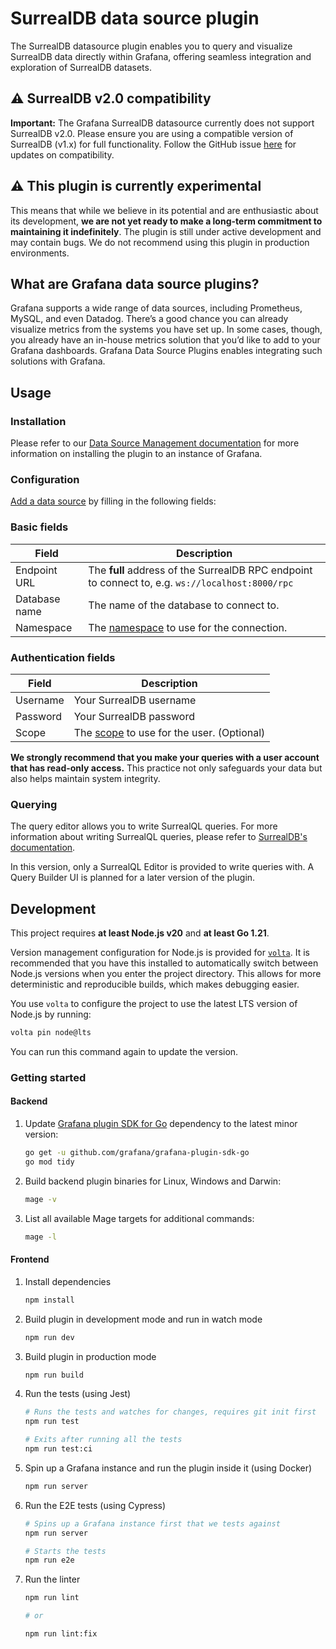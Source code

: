 # SurrealDB data source plugin

The SurrealDB datasource plugin enables you to query and visualize SurrealDB data directly within Grafana, offering seamless integration and exploration of SurrealDB datasets.

## ⚠️ SurrealDB v2.0 compatibility

**Important:** The Grafana SurrealDB datasource currently does not support SurrealDB v2.0. Please ensure you are using a compatible version of SurrealDB (v1.x) for full functionality. Follow the GitHub issue [here](https://github.com/grafana/surrealdb-datasource/issues/441) for updates on compatibility.

## ⚠️ This plugin is currently experimental

This means that while we believe in its potential and are enthusiastic about its development, **we are not yet ready to make a long-term commitment to maintaining it indefinitely**. The plugin is still under active development and may contain bugs. We do not recommend using this plugin in production environments.

## What are Grafana data source plugins?

Grafana supports a wide range of data sources, including Prometheus, MySQL, and even Datadog. There’s a good chance you can already visualize metrics from the systems you have set up. In some cases, though, you already have an in-house metrics solution that you’d like to add to your Grafana dashboards. Grafana Data Source Plugins enables integrating such solutions with Grafana.

## Usage

### Installation

Please refer to our [Data Source Management documentation](https://grafana.com/docs/grafana/latest/administration/data-source-management/) for more information on installing the plugin to an instance of Grafana.

### Configuration

[Add a data source](https://grafana.com/docs/grafana/latest/datasources/add-a-data-source/) by filling in the following fields:

### Basic fields

| Field           | Description                                                                                                       |
| --------------- | ----------------------------------------------------------------------------------------------------------------- |
| Endpoint URL    | The **full** address of the SurrealDB RPC endpoint to connect to, e.g. `ws://localhost:8000/rpc`                  |
| Database name   | The name of the database to connect to.                                                                           |
| Namespace       | The [namespace](https://docs.surrealdb.com/docs/surrealql/statements/define/namespace) to use for the connection. |

### Authentication fields

| Field            | Description                                                                                                     |
| ---------------- | --------------------------------------------------------------------------------------------------------------- |
| Username         | Your SurrealDB username                                                                                         |
| Password         | Your SurrealDB password                                                                                         |
| Scope            | The [scope](https://docs.surrealdb.com/docs/surrealql/statements/define/scope/) to use for the user. (Optional) |

**We strongly recommend that you make your queries with a user account that has read-only access.** This practice not only safeguards your data but also helps maintain system integrity.

### Querying

The query editor allows you to write SurrealQL queries. For more information about writing SurrealQL queries, please refer to [SurrealDB's documentation](https://docs.surrealdb.com/docs/surrealql/overview).

In this version, only a SurrealQL Editor is provided to write queries with. A Query Builder UI is planned for a later version of the plugin.

## Development

This project requires **at least Node.js v20** and **at least Go 1.21**.

Version management configuration for Node.js is provided for [`volta`](https://volta.sh/). It is recommended that you have this installed to automatically switch between Node.js versions when you enter the project directory. This allows for more deterministic and reproducible builds, which makes debugging easier.

You use `volta` to configure the project to use the latest LTS version of Node.js by running:

```bash
volta pin node@lts
```

You can run this command again to update the version.

### Getting started

#### Backend

1. Update [Grafana plugin SDK for Go](https://grafana.com/docs/grafana/latest/developers/plugins/backend/grafana-plugin-sdk-for-go/) dependency to the latest minor version:

   ```bash
   go get -u github.com/grafana/grafana-plugin-sdk-go
   go mod tidy
   ```

2. Build backend plugin binaries for Linux, Windows and Darwin:

   ```bash
   mage -v
   ```

3. List all available Mage targets for additional commands:

   ```bash
   mage -l
   ```

#### Frontend

1. Install dependencies

   ```bash
   npm install
   ```

2. Build plugin in development mode and run in watch mode

   ```bash
   npm run dev
   ```

3. Build plugin in production mode

   ```bash
   npm run build
   ```

4. Run the tests (using Jest)

   ```bash
   # Runs the tests and watches for changes, requires git init first
   npm run test

   # Exits after running all the tests
   npm run test:ci
   ```

5. Spin up a Grafana instance and run the plugin inside it (using Docker)

   ```bash
   npm run server
   ```

6. Run the E2E tests (using Cypress)

   ```bash
   # Spins up a Grafana instance first that we tests against
   npm run server

   # Starts the tests
   npm run e2e
   ```

7. Run the linter

   ```bash
   npm run lint

   # or

   npm run lint:fix
   ```
